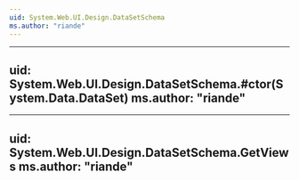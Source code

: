 ```yaml
---
uid: System.Web.UI.Design.DataSetSchema
ms.author: "riande"
---
```


---
uid: System.Web.UI.Design.DataSetSchema.#ctor(System.Data.DataSet)
ms.author: "riande"
---

---
uid: System.Web.UI.Design.DataSetSchema.GetViews
ms.author: "riande"
---
